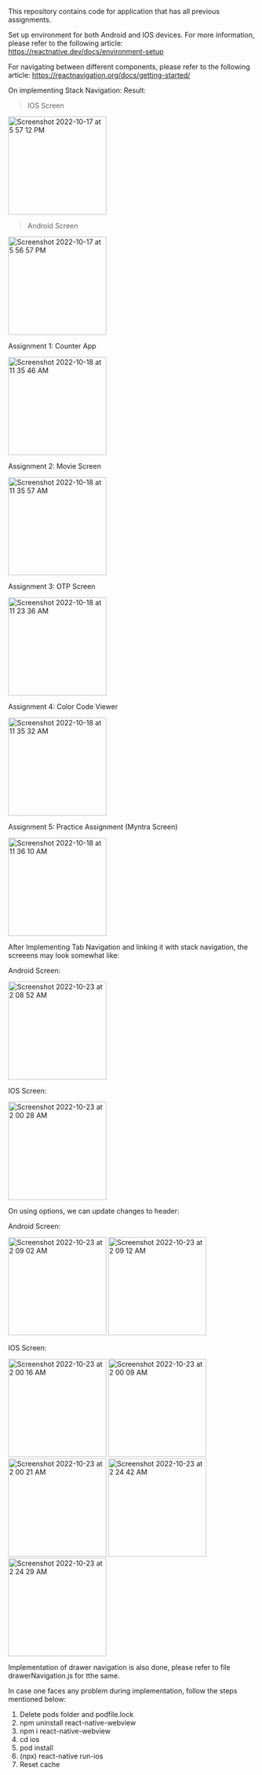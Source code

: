 This repository contains code for application that has all previous assignments.

Set up environment for both Android and IOS devices. 
For more information, please refer to the following article: https://reactnative.dev/docs/environment-setup

For navigating between different components, please refer to the following article: https://reactnavigation.org/docs/getting-started/

On implementing Stack Navigation:
Result:
> IOS Screen
<img width="200" alt="Screenshot 2022-10-17 at 5 57 12 PM" src="https://user-images.githubusercontent.com/56545525/196225643-6e398941-63a9-41b9-bcf1-c9178b9a5494.png">

> Android Screen
<img width="200" alt="Screenshot 2022-10-17 at 5 56 57 PM" src="https://user-images.githubusercontent.com/56545525/196225761-10d3990e-978a-4c52-b861-cc5dc6c4e405.png">

Assignment 1: Counter App

<img width="200" alt="Screenshot 2022-10-18 at 11 35 46 AM" src="https://user-images.githubusercontent.com/56545525/196348671-23b73a59-70ad-40b1-94f6-817f2b8db78f.png">

Assignment 2: Movie Screen

<img width="200" alt="Screenshot 2022-10-18 at 11 35 57 AM" src="https://user-images.githubusercontent.com/56545525/196348690-243d9eba-d1eb-4e61-ab45-62b6f588afcf.png">

Assignment 3: OTP Screen 

<img width="200" alt="Screenshot 2022-10-18 at 11 23 36 AM" src="https://user-images.githubusercontent.com/56545525/196348523-03a69c8d-2579-494d-ac96-d4c67576d0e4.png">

Assignment 4: Color Code Viewer

<img width="200" alt="Screenshot 2022-10-18 at 11 35 32 AM" src="https://user-images.githubusercontent.com/56545525/196348637-01dd2d80-ab03-4d75-b102-f2072110be85.png">

Assignment 5: Practice Assignment (Myntra Screen)

<img width="200" alt="Screenshot 2022-10-18 at 11 36 10 AM" src="https://user-images.githubusercontent.com/56545525/196348714-281344d6-b444-412a-9b6e-f35ce5064244.png">

After Implementing Tab Navigation and linking it with stack navigation, the screeens may look somewhat like:

Android Screen:

<img width="200" alt="Screenshot 2022-10-23 at 2 08 52 AM" src="https://user-images.githubusercontent.com/56545525/197361964-5cd81b29-2836-48d3-a8db-5e2c6a999a31.png">


IOS Screen:

<img width="200" alt="Screenshot 2022-10-23 at 2 00 28 AM" src="https://user-images.githubusercontent.com/56545525/197361805-26cedc1f-6f49-47c2-a3ad-0569e3bdea26.png">

On using options, we can update changes to header:

Android Screen:

<img width="200" alt="Screenshot 2022-10-23 at 2 09 02 AM" src="https://user-images.githubusercontent.com/56545525/197361900-e33a2258-901a-484d-8c80-067f6b511f21.png">
<img width="200" alt="Screenshot 2022-10-23 at 2 09 12 AM" src="https://user-images.githubusercontent.com/56545525/197361905-e93ee5cb-7b10-4ca6-8042-b0ac1109238a.png">


IOS Screen:

<img width="200" alt="Screenshot 2022-10-23 at 2 00 16 AM" src="https://user-images.githubusercontent.com/56545525/197361873-4c331ac3-5660-4e4f-a3b5-ec4820afe0d9.png">
<img width="200" alt="Screenshot 2022-10-23 at 2 00 09 AM" src="https://user-images.githubusercontent.com/56545525/197361874-1961314b-f2da-4d44-9d40-6b532f03ee33.png">
<img width="200" alt="Screenshot 2022-10-23 at 2 00 21 AM" src="https://user-images.githubusercontent.com/56545525/197361875-557a198b-3596-44e4-8c34-6b65d901c783.png">
<img width="200" alt="Screenshot 2022-10-23 at 2 24 42 AM" src="https://user-images.githubusercontent.com/56545525/197362008-9e4b98a6-58c9-44e5-851a-d47d28d3ecad.png">
<img width="200" alt="Screenshot 2022-10-23 at 2 24 29 AM" src="https://user-images.githubusercontent.com/56545525/197362015-af5b084b-d9de-48f7-b7c4-ae3fd7579f72.png">

Implementation of drawer navigation is also done, please refer to file drawerNavigation.js for tthe same.

In case one faces any problem during implementation, follow the steps mentioned below:
1. Delete pods folder and podfile.lock
2. npm uninstall react-native-webview
3. npm i react-native-webview
4. cd ios
5. pod install
6. (npx) react-native run-ios
7. Reset cache

